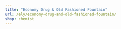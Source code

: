 ```yaml
---
title: "Economy Drug & Old Fashioned Fountain"
url: /ely/economy-drug-and-old-fashioned-fountain/
shop: chemist
---
```

